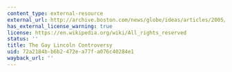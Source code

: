 ```yaml
---
content_type: external-resource
external_url: http://archive.boston.com/news/globe/ideas/articles/2005/01/16/the_gay_lincoln_controversy?pg=full
has_external_license_warning: true
license: https://en.wikipedia.org/wiki/All_rights_reserved
status: ''
title: The Gay Lincoln Controversy
uid: 72a2184b-b6b2-472e-a77f-a076c40284e1
wayback_url: ''
---
```

